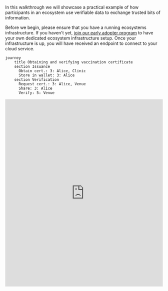 In this walkthrough we will showcase a practical example of how participants in an ecosystem use verifiable data to exchange trusted bits of information.

Before we begin, please ensure that you have a running ecosystems infrastructure. If you haven't yet, [join our early adopter program](/early-adopter.md) to have your own dedicated ecosystem infrastructure setup.
Once your infrastructure is up, you will have received an endpoint to connect to your cloud service.

```mermaid
journey
    title Obtaining and verifying vaccination certificate
    section Issuance
      Obtain cert.: 3: Alice, Clinic
      Store in wallet: 3: Alice
    section Verification
      Request cert.: 3: Alice, Venue
      Share: 3: Alice
      Verify: 5: Venue
```

<iframe frameborder="0" width="100%" height="600px" src="https://replit.com/@trinsic/VaccinationSampleNet?embed=1&outputonly=1"></iframe>
